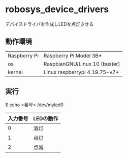 # robosys_device_drivers
デバイスドライバを作成しLEDを点灯させる

## 動作環境
| | |
|:---|:---|
|Raspberry Pi|Raspberry Pi Model 3B+|
|os|RaspbianGNU/Linux 10 (buster)|
|kernel|Linux raspberrypi 4.19.75-v7+|

## 実行
$ echo <番号> /dev/myled0

|入力番号|LEDの動作|
|:---|:---|
|0|消灯|
|1|点灯|
|2|点滅|

